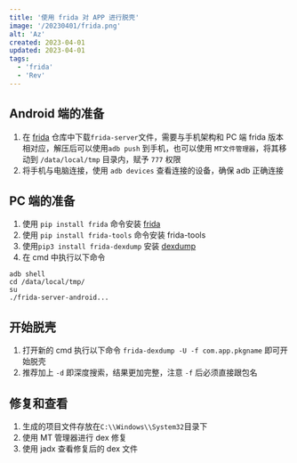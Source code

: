 ```yaml
---
title: '使用 frida 对 APP 进行脱壳'
image: '/20230401/frida.png'
alt: 'Az'
created: 2023-04-01
updated: 2023-04-01
tags:
  - 'frida'
  - 'Rev'
---
```


## Android 端的准备  

1. 在 [frida](https://github.com/frida/frida) 仓库中下载`frida-server`文件，需要与手机架构和 PC 端 frida 版本相对应，解压后可以使用`adb push` 到手机，也可以使用 `MT文件管理器`，将其移动到 `/data/local/tmp` 目录内，赋予 `777` 权限
2. 将手机与电脑连接，使用 `adb devices` 查看连接的设备，确保 adb 正确连接

## PC 端的准备  

1. 使用 `pip install frida` 命令安装 [frida](https://github.com/frida/frida)  
2. 使用 `pip install frida-tools` 命令安装 frida-tools  
3. 使用`pip3 install frida-dexdump` 安装 [dexdump](https://github.com/hluwa/FRIDA-DEXDump)
4. 在 cmd 中执行以下命令  

```shell
adb shell  
cd /data/local/tmp/  
su  
./frida-server-android...  
```  

## 开始脱壳  

1. 打开新的 cmd 执行以下命令 `frida-dexdump -U -f com.app.pkgname` 即可开始脱壳  
2. 推荐加上 `-d` 即深度搜索，结果更加完整，注意 `-f` 后必须直接跟包名

## 修复和查看  

1. 生成的项目文件存放在`C:\\Windows\\System32`目录下  
2. 使用 MT 管理器进行 dex 修复  
3. 使用 jadx 查看修复后的 dex 文件  
